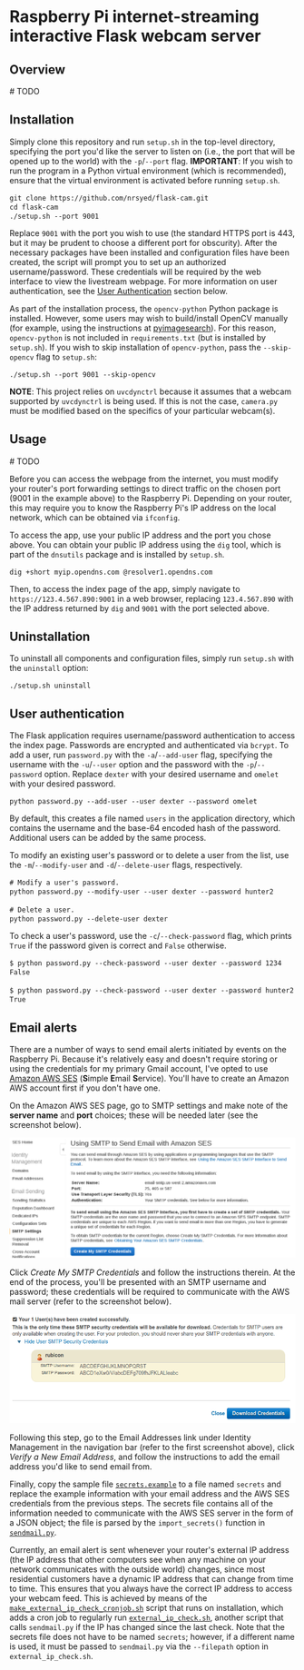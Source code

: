 # Raspberry Pi internet-streaming interactive Flask webcam server

## Overview
&#35; TODO

## Installation

Simply clone this repository and run `setup.sh` in the top-level directory,
specifying the port you'd like the server to listen on (i.e., the port that
will be opened up to the world) with the `-p`/`--port` flag. **IMPORTANT**:
If you wish to run the program in a Python virtual environment (which is
recommended), ensure that the virtual environment is activated before running
`setup.sh`.

```
git clone https://github.com/nrsyed/flask-cam.git
cd flask-cam
./setup.sh --port 9001
```

Replace `9001` with the port you wish to use (the standard HTTPS port
is 443, but it may be prudent to choose a different port for obscurity). After
the necessary packages have been installed and configuration files have been
created, the script will prompt you to set up an authorized username/password.
These credentials will be required by the web interface to view the
livestream webpage. For more information on user authentication, see the
[User Authentication](#user-authentication) section below.

As part of the installation process, the `opencv-python` Python package is
installed. However, some users may wish to build/install OpenCV manually (for
example, using the instructions at
<a href="https://www.pyimagesearch.com/2018/09/26/install-opencv-4-on-your-raspberry-pi/">
pyimagesearch</a>). For this reason, `opencv-python` is not included in
`requirements.txt` (but is installed by `setup.sh`). If you wish to skip
installation of `opencv-python`, pass the `--skip-opencv` flag to `setup.sh`:

```
./setup.sh --port 9001 --skip-opencv
```

**NOTE**: This project relies on `uvcdynctrl` because it assumes that a webcam
supported by `uvcdynctrl` is being used. If this is not the case, `camera.py`
must be modified based on the specifics of your particular webcam(s).


## Usage

&#35; TODO

Before you can access the webpage from the internet, you must modify your
router's port forwarding settings to direct traffic on the chosen port (9001 in
the example above) to the Raspberry Pi. Depending on your router, this may
require you to know the Raspberry Pi's IP address on the local network, which
can be obtained via `ifconfig`.

To access the app, use your public IP address and the port you chose above.
You can obtain your public IP address using the `dig` tool, which is part of
the `dnsutils` package and is installed by `setup.sh`.

```
dig +short myip.opendns.com @resolver1.opendns.com
```

Then, to access the index page of the app, simply navigate to
`https://123.4.567.890:9001` in a web browser, replacing `123.4.567.890` with
the IP address returned by `dig` and `9001` with the port selected above.


## Uninstallation

To uninstall all components and configuration files, simply run `setup.sh` with
the `uninstall` option:

```
./setup.sh uninstall
```


## User authentication

The Flask application requires username/password authentication to access the
index page. Passwords are encrypted and authenticated via `bcrypt`. To add a
user, run `password.py` with the `-a`/`--add-user` flag, specifying the
username with the `-u`/`--user` option and the password with the
`-p`/`--password` option. Replace `dexter` with your desired username and
`omelet` with your desired password.

```
python password.py --add-user --user dexter --password omelet
```

By default, this creates a file named `users` in the application directory,
which contains the username and the base-64 encoded hash of the password.
Additional users can be added by the same process.

To modify an existing user's password or to delete a user from the list, use
the `-m`/`--modify-user` and `-d`/`--delete-user` flags, respectively.

```
# Modify a user's password.
python password.py --modify-user --user dexter --password hunter2

# Delete a user.
python password.py --delete-user dexter
```

To check a user's password, use the `-c`/`--check-password` flag, which prints
`True` if the password given is correct and `False` otherwise.

```
$ python password.py --check-password --user dexter --password 1234
False

$ python password.py --check-password --user dexter --password hunter2
True
```


## Email alerts

There are a number of ways to send email alerts initiated by events on the
Raspberry Pi. Because it's relatively easy and doesn't require storing or
using the credentials for my primary Gmail account, I've opted to use
<a href="https://aws.amazon.com/ses/">Amazon AWS SES</a>
(**S**imple **E**mail **S**ervice). You'll have to create an Amazon
AWS account first if you don't have one.

On the Amazon AWS SES page, go to SMTP settings and make note of the
**server name** and **port** choices; these will be needed later (see the
screenshot below).

<img src="doc/img/aws_ses_smtp.png">

Click *Create My SMTP Credentials* and follow the instructions therein. At the
end of the process, you'll be presented with an SMTP username and password;
these credentials will be required to communicate with the AWS mail server
(refer to the screenshot below).

<img src="doc/img/aws_ses.png">

Following this step, go to the Email Addresses link under Identity Management
in the navigation bar (refer to the first screenshot above), click
*Verify a New Email Address*, and follow the instructions to add the email
address you'd like to send email from.

Finally, copy the sample file <a href="secrets.example">`secrets.example`</a>
to a file named `secrets` and replace the example information with your email
address and the AWS SES credentials from the previous steps. The secrets file
contains all of the information needed to communicate with the AWS SES server
in the form of a JSON object; the file is parsed by the `import_secrets()`
function in <a href="sendmail.py">`sendmail.py`</a>.

Currently, an email alert is sent whenever your router's external IP address
(the IP address that other computers see when any machine on your network
communicates with the outside world) changes, since most residential customers
have a dynamic IP address that can change from time to time. This ensures that
you always have the correct IP address to access your webcam feed. This is
achieved by means of the <a href="scripts/make_external_ip_check_cronjob.sh">
`make_external_ip_check_cronjob.sh`</a> script that runs on installation, which
adds a cron job to regularly run <a href="scripts/external_ip_check.sh">
`external_ip_check.sh`</a>, another script that calls `sendmail.py` if the IP
has changed since the last check. Note that the secrets file does not have to
be named `secrets`; however, if a different name is used, it must be passed
to `sendmail.py` via the `--filepath` option in `external_ip_check.sh`.
